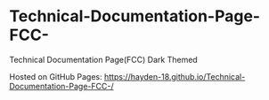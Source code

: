 # Technical-Documentation-Page-FCC-
Technical Documentation Page(FCC) Dark Themed

Hosted on GitHub Pages: https://hayden-18.github.io/Technical-Documentation-Page-FCC-/
